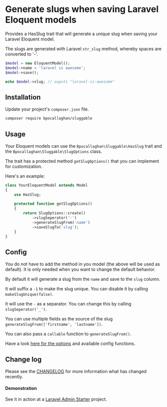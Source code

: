 # Generate slugs when saving Laravel Eloquent models

Provides a HasSlug trait that will generate a unique slug when saving your Laravel Eloquent model. 

The slugs are generated with Laravel `str_slug` method, whereby spaces are converted to '-'.

```php
$model = new EloquentModel();
$model->name = 'laravel is awesome';
$model->save();

echo $model->slug; // ouputs "laravel-is-awesome"
```

## Installation

Update your project's `composer.json` file.

```bash
composer require bpocallaghan/sluggable
```

## Usage

Your Eloquent models can use the `Bpocallaghan\Sluggable\HasSlug` trait and the `Bpocallaghan\Sluggable\SlugOptions` class.

The trait has a protected method `getSlugOptions()` that you can implement for customization. 

Here's an example:

```php
class YourEloquentModel extends Model
{
    use HasSlug;
    
    protected function getSlugOptions()
    {
        return SlugOptions::create()
            ->slugSeperator('-')
            ->generateSlugFrom('name')
            ->saveSlugTo('slug');
    }
}
```

## Config

You do not have to add the method in you model (the above will be used as default). It is only needed when you want to change the default behavior.

By default it will generate a slug from the `name` and save to the `slug` column.

It will suffix a `-1` to make the slug unique. You can disable it by calling `makeSlugUnique(false)`.

It will use the `-` as a separator. You can change this by calling `slugSeperator('_')`.

You can use multiple fields as the source of the slug `generateSlugFrom(['firstname', 'lastname'])`.

You can also pass a `callable` function to `generateSlugFrom()`.

Have a look [here for the options](https://github.com/bpocallaghan/sluggable/blob/master/src/SlugOptions.php) and available config functions.

## Change log

Please see the [CHANGELOG](CHANGELOG.md) for more information what has changed recently.

#### Demonstration
See it in action at a [Laravel Admin Starter](https://github.com/bpocallaghan/laravel-admin-starter) project.
